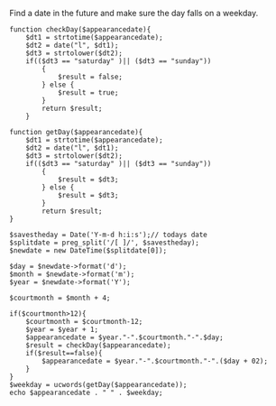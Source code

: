 Find a date in the future and make sure the day falls on a weekday.

    function checkDay($appearancedate){
        $dt1 = strtotime($appearancedate);
        $dt2 = date("l", $dt1);
        $dt3 = strtolower($dt2);
        if(($dt3 == "saturday" )|| ($dt3 == "sunday"))
            {
                $result = false;
            } else {
                $result = true;
            }
            return $result;
        }

    function getDay($appearancedate){
        $dt1 = strtotime($appearancedate);
        $dt2 = date("l", $dt1);
        $dt3 = strtolower($dt2);
        if(($dt3 == "saturday" )|| ($dt3 == "sunday"))
            {
                $result = $dt3;
            } else {
                $result = $dt3;
            }
            return $result;
    }

    $savestheday = Date('Y-m-d h:i:s');// todays date
    $splitdate = preg_split('/[ ]/', $savestheday);
    $newdate = new DateTime($splitdate[0]);

    $day = $newdate->format('d');
    $month = $newdate->format('m');
    $year = $newdate->format('Y');

    $courtmonth = $month + 4;

    if($courtmonth>12){
        $courtmonth = $courtmonth-12;
        $year = $year + 1;
        $appearancedate = $year."-".$courtmonth."-".$day;
        $result = checkDay($appearancedate);
        if($result==false){
            $appearancedate = $year."-".$courtmonth."-".($day + 02);
        }
    }
    $weekday = ucwords(getDay($appearancedate));
    echo $appearancedate . " " . $weekday;